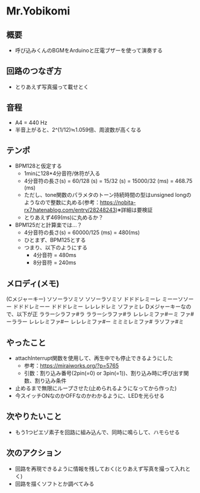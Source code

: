 # Mr.Yobikomi
## 概要
* 呼び込みくんのBGMをArduinoと圧電ブザーを使って演奏する
## 回路のつなぎ方
* とりあえず写真撮って載せとく
## 音程
* A4 = 440 Hz
* 半音上がると、2^(1/12)≒1.059倍、周波数が高くなる
## テンポ
* BPM128と仮定する
    * 1minに128*4分音符/休符が入る
    * 4分音符の長さ(s) = 60/128 (s) = 15/32 (s) = 15000/32 (ms) = 468.75 (ms)
    * ただし、tone関数のパラメタのトーン持続時間の型はunsigned longのようなので整数に丸める(参考：https://nobita-rx7.hatenablog.com/entry/28248243)※詳細は要検証
    * とりあえず469(ms)に丸めるか？
* BPM125だと計算楽では...？
    * 4分音符の長さ(s) = 60000/125 (ms) = 480(ms)
    * ひとまず、BPM125とする
    * つまり、以下のようにする
        * 4分音符 = 480ms
        * 8分音符 = 240ms

## メロディ(メモ)
(Cメジャーキー)
    ソソーラソミソ ソソーラソミソ
    ドドドレミーレ ミーーソソーー
    ドドドレミーー ドドドレミー
    レレレドレミ ソファミレ
Dメジャーキーなので、以下が正
    ララーシラファ#ラ ララーシラファ#ラ
    レレレミファ#ーミ ファ#ーララー
    レレレミファ#ー レレレミファ#ー
    ミミミレミファ# ラソファ#ミ
## やったこと
* attachInterrupt関数を使用して、再生中でも停止できるようにした
    * 参考：https://miraiworks.org/?p=5765
    * 引数：割り込み番号(2pin(=0) or 3pin(=1))、割り込み時に呼び出す関数、割り込み条件
* 止めるまで無限にループさせた(止められるようになってから作った)
* 今スイッチONなのかOFFなのかわかるように、LEDを光らせる
## 次やりたいこと
* もう1つピエゾ素子を回路に組み込んで、同時に鳴らして、ハモらせる
## 次のアクション
* 回路を再現できるように情報を残しておく(とりあえず写真を撮って入れとく)
* 回路を描くソフトとか調べてみる
